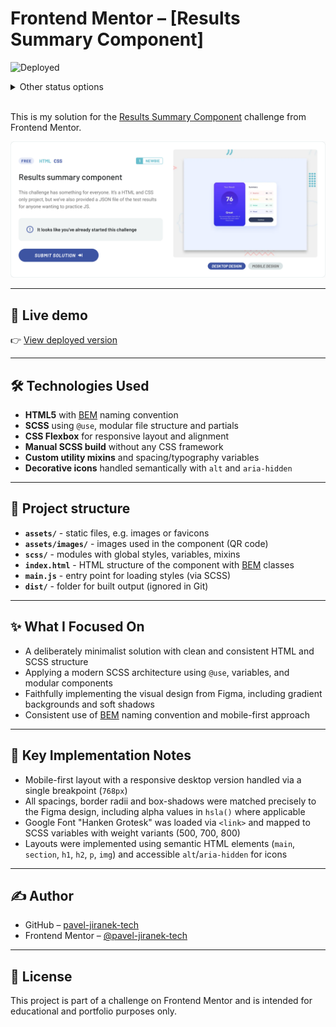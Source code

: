 # Frontend Mentor – [Results Summary Component]

![Deployed](https://img.shields.io/badge/status-🚀%20deployed-brightgreen)

<details>
  <summary>Other status options</summary>
  
- ![Not started](https://img.shields.io/badge/status-🔴%20not%20started-red)
- ![In progress](https://img.shields.io/badge/status-🟡%20in%20progress-yellow)
- ![Testing](https://img.shields.io/badge/status-🧪%20testing-blue)
- ![Deployed](https://img.shields.io/badge/status-🚀%20deployed-brightgreen)
- ![Refactoring](https://img.shields.io/badge/status-♻️%20refactoring-lightgrey)
- ![Done](https://img.shields.io/badge/status-🟢%20done-green)
</details>
<br />

This is my solution for the [Results Summary Component](https://www.frontendmentor.io/challenges/results-summary-component-CE_K6s0maV) challenge from Frontend Mentor.

![Screenshot](./assets/images/screenshot.png)

---

## 🔗 Live demo

👉 [View deployed version](https://pj-fm-rsc.netlify.app)

---

## 🛠 Technologies Used

- **HTML5** with [BEM](https://en.bem.info/methodology/) naming convention
- **SCSS** using `@use`, modular file structure and partials
- **CSS Flexbox** for responsive layout and alignment
- **Manual SCSS build** without any CSS framework
- **Custom utility mixins** and spacing/typography variables
- **Decorative icons** handled semantically with `alt` and `aria-hidden`

---

## 📁 Project structure

- **`assets/`** - static files, e.g. images or favicons
- **`assets/images/`** - images used in the component (QR code)
- **`scss/`** - modules with global styles, variables, mixins
- **`index.html`** - HTML structure of the component with [BEM](https://en.bem.info/methodology/) classes
- **`main.js`** - entry point for loading styles (via SCSS)
- **`dist/`** - folder for built output (ignored in Git)

---

## ✨ What I Focused On

- A deliberately minimalist solution with clean and consistent HTML and SCSS structure
- Applying a modern SCSS architecture using `@use`, variables, and modular components
- Faithfully implementing the visual design from Figma, including gradient backgrounds and soft shadows
- Consistent use of [BEM](https://en.bem.info/methodology/) naming convention and mobile-first approach

---

## 🧠 Key Implementation Notes

- Mobile-first layout with a responsive desktop version handled via a single breakpoint (`768px`)
- All spacings, border radii and box-shadows were matched precisely to the Figma design, including alpha values in `hsla()` where applicable
- Google Font "Hanken Grotesk" was loaded via `<link>` and mapped to SCSS variables with weight variants (500, 700, 800)
- Layouts were implemented using semantic HTML elements (`main`, `section`, `h1`, `h2`, `p`, `img`) and accessible `alt`/`aria-hidden` for icons

---

## ✍️ Author

- GitHub – [pavel-jiranek-tech](https://github.com/pavel-jiranek-tech)
- Frontend Mentor – [@pavel-jiranek-tech](https://www.frontendmentor.io/profile/pavel-jiranek-tech)

---

## 📝 License

This project is part of a challenge on Frontend Mentor and is intended for educational and portfolio purposes only.
